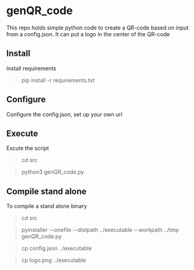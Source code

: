 # genQR_code
This repo holds simple python code to create a QR-code based on input from a config.json. It can put a logo in the center of the QR-code

## Install
Install requirements
>  pip install -r requirements.txt

## Configure
Configure the config.json, set up your own url

## Execute
Excute the script
>  cd src

>  python3 genQR_code.py

## Compile stand alone
To compile a stand alone binary
>  cd src

>  pyinstaller --onefile --distpath ../executable --workpath ../tmp genQR_code.py

>  cp config.json ../executable

>  cp logo.png ../executable
